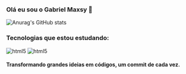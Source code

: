 
### Olá eu sou o Gabriel Maxsy 👋


![Anurag's GitHub stats](https://github-readme-stats.vercel.app/api?username=Gabriel-Maxsy&theme=transparent)


### Tecnologias que estou estudando:

<div style="display: inline_block">
<img alt="html5"  src="https://img.shields.io/badge/HTML5-E34F26?style=for-the-badge&logo=html5&logoColor=white"/>
<img alt="html5"  src="https://img.shields.io/badge/CSS3-1572B6?style=for-the-badge&logo=css3&logoColor=white"/>
</div>

#### Transformando grandes ideias em códigos, um commit de cada vez.
